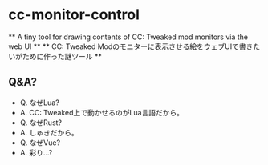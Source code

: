# cc-monitor-control

** A tiny tool for drawing contents of CC: Tweaked mod monitors via the web UI **
** CC: Tweaked Modのモニターに表示させる絵をウェブUIで書きたいがために作った謎ツール **

## Q&A?
* Q. なぜLua?
* A. CC: Tweaked上で動かせるのがLua言語だから。
* Q. なぜRust?
* A. しゅきだから。
* Q. なぜVue?
* A. 彩り...?
